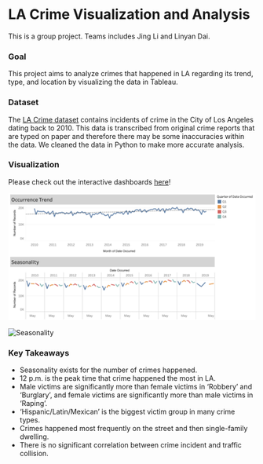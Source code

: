 # LA Crime Visualization and Analysis
This is a group project. Teams includes Jing Li and Linyan Dai.

### Goal
This project aims to analyze crimes that happened in LA regarding its trend, type, and location by visualizing the data in Tableau.

### Dataset
The [LA Crime dataset](https://data.lacity.org/A-Safe-City/Crime-Data-from-2010-to-2019/63jg-8b9z) contains incidents of crime in the City of Los Angeles dating back to 2010. This data is transcribed from original crime reports that are typed on paper and therefore there may be some inaccuracies within the data. We cleaned the data in Python to make more accurate analysis.

### Visualization
Please check out the interactive dashboards [here](https://public.tableau.com/profile/jing.li5125#!/vizhome/LACrime_15762061642310/Story1?publish=yes)!

![Seasonality](
https://github.com/mmokki/LA_Crime_Visualization/blob/master/LA%20Crime%20Visualization%20Screenshots/Seasonality.png)

![Seasonality](
https://public.tableau.com/profile/jing.li5125#!/vizhome/LACrime_15762061642310/Story1?publish=yes)



### Key Takeaways
- Seasonality exists for the number of crimes happened.
- 12 p.m. is the peak time that crime happened the most in LA.
- Male victims are significantly more than female victims in ‘Robbery’ and ‘Burglary’, and female victims are significantly more than male victims in ‘Raping’.
- ‘Hispanic/Latin/Mexican’ is the biggest victim group in many crime types.
- Crimes happened most frequently on the street and then single-family dwelling.
- There is no significant correlation between crime incident and traffic collision.
